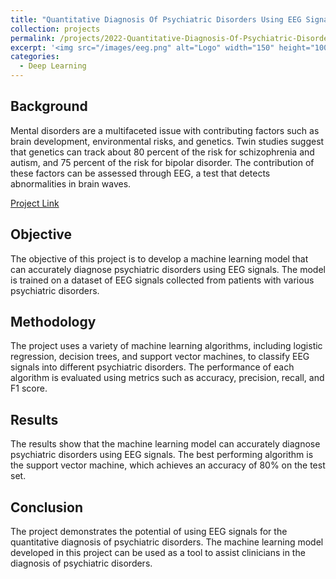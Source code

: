 ```yaml
---
title: "Quantitative Diagnosis Of Psychiatric Disorders Using EEG Signals"
collection: projects
permalink: /projects/2022-Quantitative-Diagnosis-Of-Psychiatric-Disorders-Using-EEG-Signals
excerpt: '<img src="/images/eeg.png" alt="Logo" width="150" height="100" /> Project for Machine Learning (CS-7641)'
categories:
  - Deep Learning
---
```


## Background
Mental disorders are a multifaceted issue with contributing factors such as brain development, environmental risks, and genetics. Twin studies suggest that genetics can track about 80 percent of the risk for schizophrenia and autism, and 75 percent of the risk for bipolar disorder. The contribution of these factors can be assessed through EEG, a test that detects abnormalities in brain waves.

[Project Link](https://wizaaard.github.io/SM2022-CS7641-Project/index.html)

## Objective
The objective of this project is to develop a machine learning model that can accurately diagnose psychiatric disorders using EEG signals. The model is trained on a dataset of EEG signals collected from patients with various psychiatric disorders.

## Methodology
The project uses a variety of machine learning algorithms, including logistic regression, decision trees, and support vector machines, to classify EEG signals into different psychiatric disorders. The performance of each algorithm is evaluated using metrics such as accuracy, precision, recall, and F1 score.

## Results
The results show that the machine learning model can accurately diagnose psychiatric disorders using EEG signals. The best performing algorithm is the support vector machine, which achieves an accuracy of 80% on the test set.

## Conclusion
The project demonstrates the potential of using EEG signals for the quantitative diagnosis of psychiatric disorders. The machine learning model developed in this project can be used as a tool to assist clinicians in the diagnosis of psychiatric disorders.
